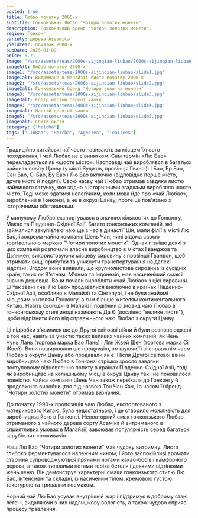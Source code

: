 ```yaml
---
posted: true
title: Любао початку 2000-х
subtitle: Гонконзький Любао "Чотири золотих монети".
description: Гонконзький бренд "Чотири золотих монети".
region: Гонконг
variety: дерева Assamica
yieldYear: початок 2000-х
pubDate: 2025-01-09
price: 5.71
image: "/src/assets/teas/2000s-sijinqian-liubao/2000s-sijinqian-liubao.jpg"
imageAlt: Любао початку 2000-х
image1: "/src/assets/teas/2000s-sijinqian-liubao/slide1.jpg"
image1alt: Витримане в Малайзії листя початку 2000-х
image2: "/src/assets/teas/2000s-sijinqian-liubao/slide2.jpg"
image2alt: Гонконзький бренд "Чотири золотих монети"
image3: "/src/assets/teas/2000s-sijinqian-liubao/slide3.jpg"
image3alt: Колір настою першої чашки
image4: "/src/assets/teas/2000s-sijinqian-liubao/slide4.jpg"
image4alt: Настій десятої чашки
image5: "/src/assets/teas/2000s-sijinqian-liubao/slide5.jpg"
image5alt: Спите листя
category: ["heicha"]
tags: ["LiuBao", "Heicha", "AgedTea", "TeaTrees"]
---
```


Традиційно китайські чаї часто називають за місцем їхнього походження, і чай Любао не є винятком. Сам термін «Лю Бао» перекладається як «шосте місто». Насправді чай вироблявся в багатьох районах повіту Цанву (у місті Вуджов, провінція Гвансі): І Бао, Ер Бао, Сан Бао, Сі Бао, Ву Бао і Лю Бао включно (відповідно перше місто, друге місто й подалі). Свою назву чай Любао отримав завдяки листю найвищого ґатунку, яке згідно з історичними згадками виробляло шосте місто. Тоді може здатися нелогічним, коли мова йде про «чай Любао», вироблений в Гонконзі, а не в окрузі Цанву, проте це пов'язано з історичними обставинами.

У минулому Любао експортувався в значних кількостях до Гонконгу, Макао та Південно-Східної Азії. Багато гонконзьких компаній, які займалися закупівлею чаю ще з часів династії Цін, мали філії в місті Лю Бао, і зокрема чайна компанія Шень Чан, нині відома своєю торгівельною маркою "Чотири золотих монети". Однак пізніше деякі з цих компаній розпочали власне виробництво в містах Гванджов та Дзянмен, використовуючи місцеву сировину з провінції Гвандон, щоб отримати вищі прибутки та уникнути транспортування на далекі відстані. Згодом вони виявили, що крупнолистова сировина із сусідніх країн, таких як В'єтнам, М'янма та Індонезія, має насиченіший смак і значно дешевша. Вони почали виробляти «чай Любао» з цієї сировини. Ці так звані «чаї Лю Бао» продавалися виключно в країнах Південно-Східної Азії, особливо в Малайзії та Сінгапурі, і не були знайомі місцевим жителям Гонконгу, а тим більше жителям континентального Китаю. Навіть сьогодні в Малайзії подібний різновид чаю Любао в гонконгському стилі иноді називають Да Є (дослівно "велике листя"), щоби відрізнити його від справжнього чаю Любао з округи Цанву.

Ці підробки з'явилися ще до Другої світової війни й були розповсюджені в той час, навіть за участю таких великих чайних компаній, як Чень Чунь Лань (торгова марка Бао Лань) і Лян Жвей Шен (торгова марка Сі Жвей). Вони поширювали цю продукцію, змішуючи її зі справжнім чаєм Любао з округи Цанву або продавали як є. Після Другої світової війни виробництво чаю Любао в Гонконзі стрімко зросло завдяки поступовому відновленню попиту в країнах Південно-Східної Азії, тоді як виробництво на колишньому місці в окрузі Цанву так і не поновилося повністю. Чайна компанія Шень Чан також переїхала до Гонконгу й продовжила виробництво під назвою Тон Чан Хан, і з часом її бренд "Чотири золотих монети" отримав визнання.

До початку 1990-х пропозиція чаю Любао, експортованого з материкового Китаю, була недостатньою, і це створило можливість для виробництва його в Гонконзі. Неповторний смак гонконзького Любао, отриманого з чайного дерева сорту Асаміка й витриманого в сприятливих умовах в Малайзії, завоював популярність серед багатьох зарубіжних споживачів.

Наш Лю Бао "Чотири золотих монети" має чудову витримку. Листя глибоко ферментувалося належним чином, і його заспокійливі аромати старіння супроводжуються пряними нотами какао-бобів і камфорного дерева, а також типовими нотами горіха бетеля і деякими відтінками женьшеню. Він демонструє характерні смаки гонконзького стилю Лю Бао, інтенсивні та складні, із насиченим тілом, кремовою густою текстурою та тривалим посмаком.

Чорний чай Лю Бао усуває внутрішній жар і підтримує в доброму стані легені, видаляючи з них надлишкову вологість, а також чудово сприяє процесу травлення.